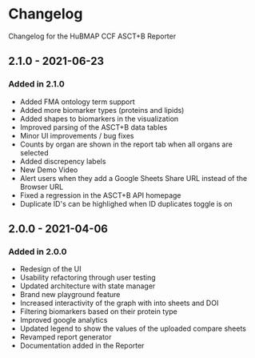 # Changelog

Changelog for the HuBMAP CCF ASCT+B Reporter

## 2.1.0 - 2021-06-23

### Added in 2.1.0

- Added FMA ontology term support
- Added more biomarker types (proteins and lipids)
- Added shapes to biomarkers in the visualization
- Improved parsing of the ASCT+B data tables
- Minor UI improvements / bug fixes
- Counts by organ are shown in the report tab when all organs are selected
- Added discrepency labels
- New Demo Video
- Alert users when they add a Google Sheets Share URL instead of the Browser URL
- Fixed a regression in the ASCT+B API homepage
- Duplicate ID's can be highlighed when ID duplicates toggle is on

## 2.0.0 - 2021-04-06

### Added in 2.0.0

- Redesign of the UI
- Usability refactoring through user testing
- Updated architecture with state manager
- Brand new playground feature
- Increased interactivity of the graph with into sheets and DOI
- Filtering biomarkers based on their protein type
- Improved google analytics
- Updated legend to show the values of the uploaded compare sheets
- Revamped report generator
- Documentation added in the Reporter
